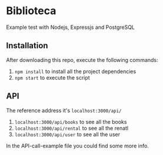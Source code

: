 # Biblioteca
 Example test with Nodejs, Expressjs and PostgreSQL

## Installation
After downloading this repo, execute the following commands: 
1. `npm install` to install all the project dependencies 
2. `npm start` to execute the script 

## API
The reference address it's `localhost:3000/api/` 

1. `localhost:3000/api/books` to see all the books
2. `localhost:3000/api/rental` to see all the renatl
3. `localhost:3000/api/user` to see all the user

In the API-call-example file you could find some more info. 